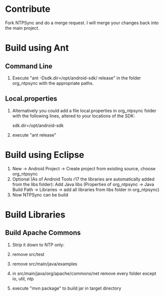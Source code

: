 

# Contribute

Fork NTPSync and do a merge request. I will merge your changes back into the main project.

# Build using Ant

## Command Line

1. Execute "ant -Dsdk.dir=/opt/android-sdk/ release" in the folder org_ntpsync with the appropriate paths. 

## Local.properties

1. Alternatively you could add a file local.properties in org_ntpsync folder with the following lines, altered to your locations of the SDK:

    sdk.dir=/opt/android-sdk

2. execute "ant release"

# Build using Eclipse

1. New -> Android Project -> Create project from existing source, choose org_ntpsync
2. Optional (As of Android Tools r17 the libraries are automatically added from the libs folder): Add Java libs (Properties of org_ntpsync -> Java Build Path -> Libraries -> add all libraries from libs folder in org_ntpsync)
3. Now NTPSync can be build

# Build Libraries

## Build Apache Commons

1. Strip it down to NTP only:

  1. remove src/test
  2. remove src/main/java/examples
  3. in src/main/java/org/apache/commons/net remove every folder except io, util, ntp

2. execute "mvn package" to build jar in target directory